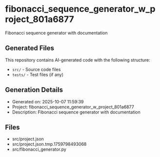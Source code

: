 # fibonacci_sequence_generator_w_project_801a6877

Fibonacci sequence generator with documentation

## Generated Files

This repository contains AI-generated code with the following structure:
- `src/` - Source code files
- `tests/` - Test files (if any)

## Generation Details
- Generated on: 2025-10-07 11:59:39
- Project: fibonacci_sequence_generator_w_project_801a6877
- Description: Fibonacci sequence generator with documentation

## Files
- src/project.json
- src/project.json.tmp.1759798493068
- src/fibonacci_generator.py
